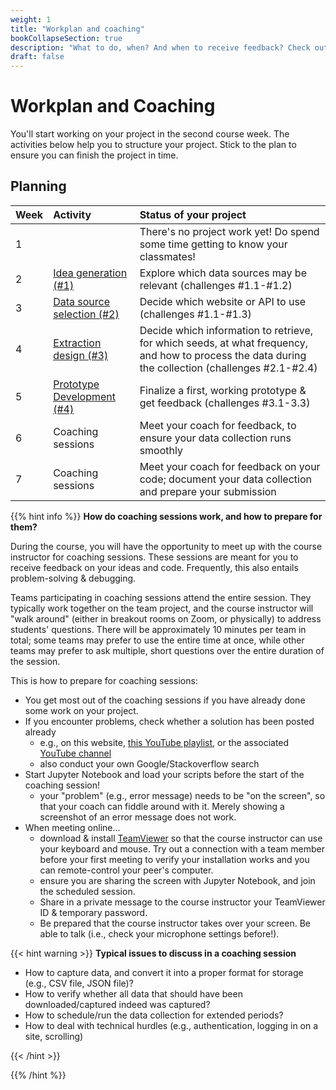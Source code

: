 ```yaml
---
weight: 1
title: "Workplan and coaching"
bookCollapseSection: true
description: "What to do, when? And when to receive feedback? Check out the workplan!"
draft: false
---
```



# Workplan and Coaching

You'll start working on your project in the second course week. The activities below help you to structure your project. Stick to the plan to ensure you can finish the project in time.

## Planning

| Week | Activity | Status of your project
|:---- | :---- | :---- |
| 1 |   | There's no project work yet! Do spend some time getting to know your classmates! |
| 2 | [Idea generation (#1)](activity1.md)  | Explore which data sources may be relevant (challenges #1.1-#1.2) |
| 3 | [Data source selection (#2)](activity2.md)  | Decide which website or API to use (challenges #1.1-#1.3) |
| 4 | [Extraction design (#3)](activity3.md)  | Decide which information to retrieve, for which seeds, at what frequency, and how to process the data during the collection (challenges #2.1-#2.4) |
| 5 | [Prototype Development (#4)](activity4.md)  | Finalize a first, working prototype & get feedback (challenges #3.1-3.3)|
| 6 | Coaching sessions  | Meet your coach for feedback, to ensure your data collection runs smoothly |
| 7 | Coaching sessions | Meet your coach for feedback on your code; document your data collection and prepare your submission |

{{% hint info %}}
__How do coaching sessions work, and how to prepare for them?__

During the course, you will have the opportunity to meet up with the course instructor for coaching sessions. These sessions are meant for you to receive feedback on your ideas and code. Frequently, this also entails problem-solving & debugging.

Teams participating in coaching sessions attend the entire session. They typically work together on the team project, and the course instructor will "walk around" (either in breakout rooms on Zoom, or physically) to address students' questions. There will be approximately 10 minutes per team in total; some teams may prefer to use the entire time at once, while other teams may prefer to ask multiple, short questions over the entire duration of the session.

This is how to prepare for coaching sessions:

- You get most out of the coaching sessions if you have already done some work on your project.
- If you encounter problems, check whether a solution has been posted already
    - e.g., on this website, [this YouTube playlist](https://www.youtube.com/playlist?list=PLdDbyJQwReWhis9Ns7_NfYzw4YAp91D6G), or the associated [YouTube channel](https://youtube.com/c/hannesdatta)
    - also conduct your own Google/Stackoverflow search
- Start Jupyter Notebook and load your scripts before the start of the coaching session!
    - your "problem" (e.g., error message) needs to be "on the screen", so that your coach can fiddle around with it. Merely showing a screenshot of an error message does not work.
- When meeting online...
    - download & install [TeamViewer](https://tilburgsciencehub.com/get/teamviewer) so that the course instructor can use your keyboard and mouse. Try out a connection with a team member before your first meeting to verify your installation works and you can remote-control your peer's computer.
    - ensure you are sharing the screen with Jupyter Notebook, and join the scheduled session. 
    - Share in a private message to the course instructor your TeamViewer ID & temporary password.
    - Be prepared that the course instructor takes over your screen. Be able to talk (i.e., check your microphone settings before!).

{{< hint warning >}}
__Typical issues to discuss in a coaching session__
- How to capture data, and convert it into a proper format for storage (e.g., CSV file, JSON file)?
- How to verify whether all data that should have been downloaded/captured indeed was captured?
- How to schedule/run the data collection for extended periods?
- How to deal with technical hurdles (e.g., authentication, logging in on a site, scrolling)

{{< /hint >}}

{{% /hint %}}
